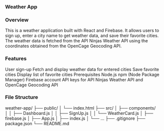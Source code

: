 ### Weather App

### Overview
This is a weather application built with React and Firebase. It allows users to sign up, enter a city name to get weather data, and save their favorite cities. The weather data is fetched from the API Ninjas Weather API using the coordinates obtained from the OpenCage Geocoding API.

### Features
User sign-up
Fetch and display weather data for entered cities
Save favorite cities
Display list of favorite cities
Prerequisites
Node.js
npm (Node Package Manager)
Firebase account
API keys for API Ninjas Weather API and OpenCage Geocoding API

### File Structure
weather-app/
├── public/
│   └── index.html
├── src/
│   ├── components/
│   │   ├── Dashboard.js
│   │   ├── SignUp.js
│   │   └── WeatherCard.js
│   ├── firebase.js
│   ├── App.js
│   ├── index.js
│   └── ...
├── .gitignore
├── package.json
└── README.md
